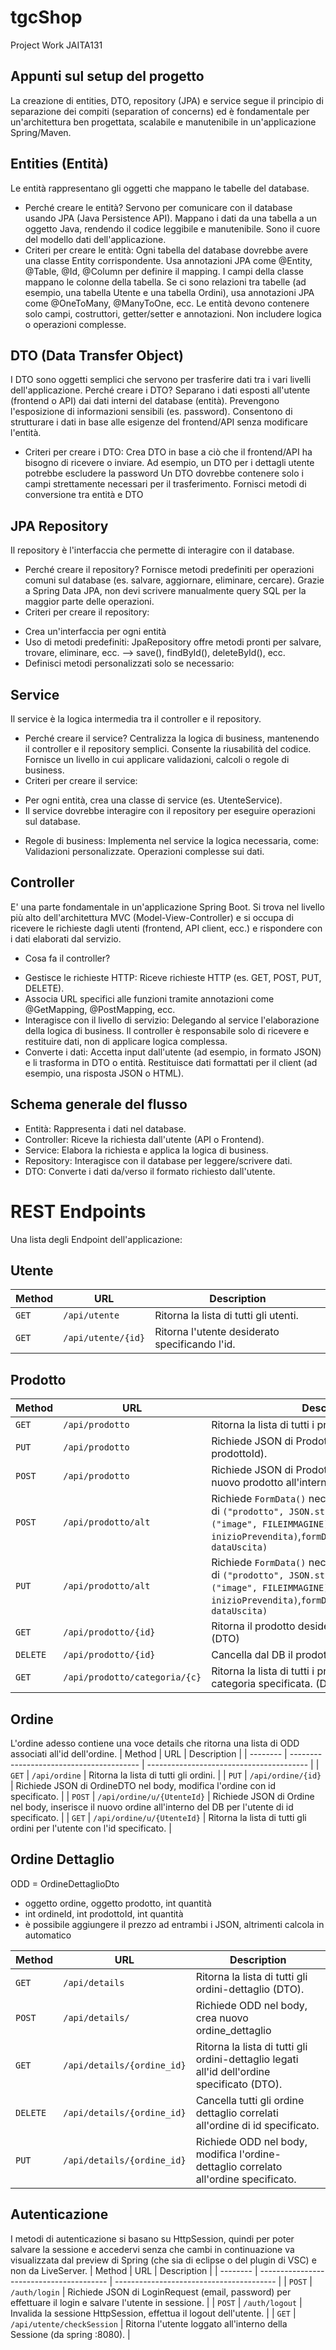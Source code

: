 # tgcShop
Project Work JAITA131

## Appunti sul setup del progetto
La creazione di entities, DTO, repository (JPA) e service segue il principio di separazione dei compiti (separation of concerns) ed è fondamentale per un'architettura ben progettata, scalabile e manutenibile in un'applicazione Spring/Maven.

## Entities (Entità)
Le entità rappresentano gli oggetti che mappano le tabelle del database.
* Perché creare le entità?
Servono per comunicare con il database usando JPA (Java Persistence API).
Mappano i dati da una tabella a un oggetto Java, rendendo il codice leggibile e manutenibile.
Sono il cuore del modello dati dell'applicazione.
* Criteri per creare le entità:
Ogni tabella del database dovrebbe avere una classe Entity corrispondente.
Usa annotazioni JPA come @Entity, @Table, @Id, @Column per definire il mapping.
I campi della classe mappano le colonne della tabella.
Se ci sono relazioni tra tabelle (ad esempio, una tabella Utente e una tabella Ordini), usa annotazioni JPA come @OneToMany, @ManyToOne, ecc.
Le entità devono contenere solo campi, costruttori, getter/setter e annotazioni.
Non includere logica o operazioni complesse.

## DTO (Data Transfer Object)
I DTO sono oggetti semplici che servono per trasferire dati tra i vari livelli dell'applicazione.
Perché creare i DTO?
Separano i dati esposti all'utente (frontend o API) dai dati interni del database (entità).
Prevengono l'esposizione di informazioni sensibili (es. password).
Consentono di strutturare i dati in base alle esigenze del frontend/API senza modificare l'entità.
* Criteri per creare i DTO:
Crea DTO in base a ciò che il frontend/API ha bisogno di ricevere o inviare.
Ad esempio, un DTO per i dettagli utente potrebbe escludere la password
Un DTO dovrebbe contenere solo i campi strettamente necessari per il trasferimento.
Fornisci metodi di conversione tra entità e DTO


## JPA Repository
Il repository è l'interfaccia che permette di interagire con il database.
* Perché creare il repository?
Fornisce metodi predefiniti per operazioni comuni sul database (es. salvare, aggiornare, eliminare, cercare).
Grazie a Spring Data JPA, non devi scrivere manualmente query SQL per la maggior parte delle operazioni.
* Criteri per creare il repository:
- Crea un'interfaccia per ogni entità
- Uso di metodi predefiniti:
JpaRepository offre metodi pronti per salvare, trovare, eliminare, ecc. --> save(), findById(), deleteById(), ecc.
- Definisci metodi personalizzati solo se necessario:

## Service
Il service è la logica intermedia tra il controller e il repository.
* Perché creare il service?
Centralizza la logica di business, mantenendo il controller e il repository semplici.
Consente la riusabilità del codice.
Fornisce un livello in cui applicare validazioni, calcoli o regole di business.
* Criteri per creare il service:
- Per ogni entità, crea una classe di service (es. UtenteService).
- Il service dovrebbe interagire con il repository per eseguire operazioni sul database.
* Regole di business:
Implementa nel service la logica necessaria, come:
Validazioni personalizzate.
Operazioni complesse sui dati.

## Controller 
E' una parte fondamentale in un'applicazione Spring Boot. Si trova nel livello più alto dell'architettura MVC (Model-View-Controller) e si occupa di ricevere le richieste dagli utenti (frontend, API client, ecc.) e rispondere con i dati elaborati dal servizio.
* Cosa fa il controller?
- Gestisce le richieste HTTP:
Riceve richieste HTTP (es. GET, POST, PUT, DELETE).
- Associa URL specifici alle funzioni tramite annotazioni come @GetMapping, @PostMapping, ecc.
- Interagisce con il livello di servizio:
Delegando al service l'elaborazione della logica di business.
Il controller è responsabile solo di ricevere e restituire dati, non di applicare logica complessa.
- Converte i dati:
Accetta input dall'utente (ad esempio, in formato JSON) e li trasforma in DTO o entità.
Restituisce dati formattati per il client (ad esempio, una risposta JSON o HTML).


## Schema generale del flusso
* Entità: Rappresenta i dati nel database.
* Controller: Riceve la richiesta dall'utente (API o Frontend).
* Service: Elabora la richiesta e applica la logica di business.
* Repository: Interagisce con il database per leggere/scrivere dati.
* DTO: Converte i dati da/verso il formato richiesto dall'utente.


# REST Endpoints
Una lista degli Endpoint dell'applicazione:

## Utente
| Method   | URL                                      | Description                              |
| -------- | ---------------------------------------- | ---------------------------------------- |
| `GET`    | `/api/utente`                            | Ritorna la lista di tutti gli utenti.    |
| `GET`    | `/api/utente/{id}`                       | Ritorna l'utente desiderato specificando l'id. |

## Prodotto
| Method   | URL                                      | Description                              |
| -------- | ---------------------------------------- | ---------------------------------------- |
| `GET`    | `/api/prodotto`                          | Ritorna la lista di tutti i prodotti. (DTO) |
| `PUT`    | `/api/prodotto`                          | Richiede JSON di Prodotto nel body (compreso di prodottoId). |
| `POST`   | `/api/prodotto`                          | Richiede JSON di Prodotto nel body, inserisce il nuovo prodotto all'interno del DB. |
| `POST`   | `/api/prodotto/alt`                      | Richiede `FormData()` necessari formData.append di `("prodotto", JSON.stringify(PRODOTTO))`, `("image", FILEIMMAGINE)`, `("prevendita", inizioPrevendita)`,`formData.append("dataUscita", dataUscita)` |
| `PUT`    | `/api/prodotto/alt`                      | Richiede `FormData()` necessari formData.append di `("prodotto", JSON.stringify(PRODOTTO))`, `("image", FILEIMMAGINE)`, `("prevendita", inizioPrevendita)`,`formData.append("dataUscita", dataUscita)` |
| `GET`    | `/api/prodotto/{id}`                     | Ritorna il prodotto desiderato specificandone l'id. (DTO) |
| `DELETE` | `/api/prodotto/{id}`                     | Cancella dal DB il prodotto di id specificato. |
| `GET`    | `/api/prodotto/categoria/{c}`            | Ritorna la lista di tutti i prodotti appartenenti alla categoria specificata. (DTO) |

## Ordine
L'ordine adesso contiene una voce details che ritorna una lista di ODD associati all'id dell'ordine.
| Method   | URL                                      | Description                              |
| -------- | ---------------------------------------- | ---------------------------------------- |
| `GET`    | `/api/ordine`                            | Ritorna la lista di tutti gli ordini.    |
| `PUT`    | `/api/ordine/{id}`                       | Richiede JSON di OrdineDTO nel body, modifica l'ordine con id specificato. |
| `POST`   | `/api/ordine/u/{UtenteId}`               | Richiede JSON di Ordine nel body, inserisce il nuovo ordine all'interno del DB per l'utente di id specificato. |
| `GET`    | `/api/ordine/u/{UtenteId}`               | Ritorna la lista di tutti gli ordini per l'utente con l'id specificato. |

## Ordine Dettaglio
ODD = OrdineDettaglioDto
- oggetto ordine, oggetto prodotto, int quantità
- int ordineId, int prodottoId, int quantità
- è possibile aggiungere il prezzo ad entrambi i JSON, altrimenti calcola in automatico

| Method   | URL                                      | Description                              |
| -------- | ---------------------------------------- | ---------------------------------------- |
| `GET`    | `/api/details`                           | Ritorna la lista di tutti gli ordini-dettaglio (DTO).    |
| `POST`   | `/api/details/`                          | Richiede ODD nel body, crea nuovo ordine_dettaglio   |
| `GET`    | `/api/details/{ordine_id}`               | Ritorna la lista di tutti gli ordini-dettaglio legati all'id dell'ordine specificato (DTO).    |
| `DELETE` | `/api/details/{ordine_id}`               | Cancella tutti gli ordine dettaglio correlati all'ordine di id specificato.    |
| `PUT`    | `/api/details/{ordine_id}`               | Richiede ODD nel body, modifica l'ordine-dettaglio correlato all'ordine specificato.    |


## Autenticazione
I metodi di autenticazione si basano su HttpSession, quindi per poter salvare la sessione e accedervi senza che cambi in continuazione va visualizzata dal preview di Spring (che sia di eclipse o del plugin di VSC) e non da LiveServer.
| Method   | URL                                      | Description                              |
| -------- | ---------------------------------------- | ---------------------------------------- |
| `POST`   | `/auth/login`                            | Richiede JSON di LoginRequest (email, password) per effettuare il login e salvare l'utente in sessione. |
| `POST`   | `/auth/logout`                           | Invalida la sessione HttpSession, effettua il logout dell'utente. |
| `GET`    | `/api/utente/checkSession`               | Ritorna l'utente loggato all'interno della Sessione (da spring :8080). |
